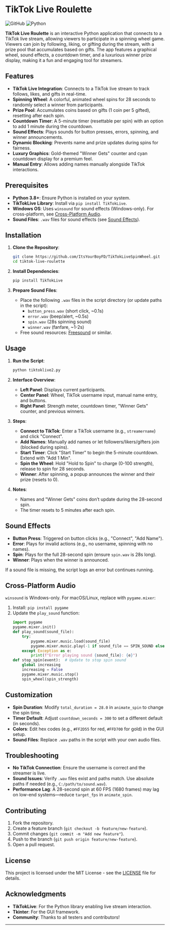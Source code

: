 

# TikTok Live Roulette

![GitHub](https://img.shields.io/github/license/ItsYourBoyFD/TikTokLiveSpinWheel) ![Python](https://img.shields.io/badge/python-3.8+-blue)

**TikTok Live Roulette** is an interactive Python application that connects to a TikTok live stream, allowing viewers to participate in a spinning wheel game. Viewers can join by following, liking, or gifting during the stream, with a prize pool that accumulates based on gifts. The app features a graphical wheel, sound effects, a countdown timer, and a luxurious winner prize display, making it a fun and engaging tool for streamers.

## Features

- **TikTok Live Integration**: Connects to a TikTok live stream to track follows, likes, and gifts in real-time.
- **Spinning Wheel**: A colorful, animated wheel spins for 28 seconds to randomly select a winner from participants.
- **Prize Pool**: Accumulates coins based on gifts (1 coin per 5 gifted), resetting after each spin.
- **Countdown Timer**: A 5-minute timer (resettable per spin) with an option to add 1 minute during the countdown.
- **Sound Effects**: Plays sounds for button presses, errors, spinning, and winner announcements.
- **Dynamic Blocking**: Prevents name and prize updates during spins for fairness.
- **Luxury Graphics**: Gold-themed "Winner Gets" counter and cyan countdown display for a premium feel.
- **Manual Entry**: Allows adding names manually alongside TikTok interactions.

## Prerequisites

- **Python 3.8+**: Ensure Python is installed on your system.
- **TikTokLive Library**: Install via `pip install TikTokLive`.
- **Windows OS**: Uses `winsound` for sound effects (Windows-only). For cross-platform, see [Cross-Platform Audio](#cross-platform-audio).
- **Sound Files**: `.wav` files for sound effects (see [Sound Effects](#sound-effects)).

## Installation

1. **Clone the Repository**:
   ```bash
   git clone https://github.com/ItsYourBoyFD/TikTokLiveSpinWheel.git
   cd tiktok-live-roulette
   ```

2. **Install Dependencies**:
   ```bash
   pip install TikTokLive
   ```

3. **Prepare Sound Files**:
   - Place the following `.wav` files in the script directory (or update paths in the script):
     - `button_press.wav` (short click, ~0.1s)
     - `error.wav` (beep/alert, ~0.5s)
     - `spin.wav` (28s spinning sound)
     - `winner.wav` (fanfare, ~1-2s)
   - Free sound resources: [Freesound](https://freesound.org) or similar.

## Usage

1. **Run the Script**:
   ```bash
   python tiktoklive2.py
   ```

2. **Interface Overview**:
   - **Left Panel**: Displays current participants.
   - **Center Panel**: Wheel, TikTok username input, manual name entry, and buttons.
   - **Right Panel**: Strength meter, countdown timer, "Winner Gets" counter, and previous winners.

3. **Steps**:
   - **Connect to TikTok**: Enter a TikTok username (e.g., `streamername`) and click "Connect".
   - **Add Names**: Manually add names or let followers/likers/gifters join (blocked during spins).
   - **Start Timer**: Click "Start Timer" to begin the 5-minute countdown. Extend with "Add 1 Min".
   - **Spin the Wheel**: Hold "Hold to Spin" to charge (0-100 strength), release to spin for 28 seconds.
   - **Winner**: After spinning, a popup announces the winner and their prize (resets to 0).

4. **Notes**:
   - Names and "Winner Gets" coins don’t update during the 28-second spin.
   - The timer resets to 5 minutes after each spin.

## Sound Effects

- **Button Press**: Triggered on button clicks (e.g., "Connect", "Add Name").
- **Error**: Plays for invalid actions (e.g., no username, spinning with no names).
- **Spin**: Plays for the full 28-second spin (ensure `spin.wav` is 28s long).
- **Winner**: Plays when the winner is announced.

If a sound file is missing, the script logs an error but continues running.

## Cross-Platform Audio

`winsound` is Windows-only. For macOS/Linux, replace with `pygame.mixer`:
1. Install: `pip install pygame`
2. Update the `play_sound` function:
   ```python
   import pygame
   pygame.mixer.init()
   def play_sound(sound_file):
       try:
           pygame.mixer.music.load(sound_file)
           pygame.mixer.music.play(-1 if sound_file == SPIN_SOUND else 0)  # Loop spin sound
       except Exception as e:
           print(f"Error playing sound {sound_file}: {e}")
   def stop_spin(event):  # Update to stop spin sound
       global increasing
       increasing = False
       pygame.mixer.music.stop()
       spin_wheel(spin_strength)
   ```

## Customization

- **Spin Duration**: Modify `total_duration = 28.0` in `animate_spin` to change the spin time.
- **Timer Default**: Adjust `countdown_seconds = 300` to set a different default (in seconds).
- **Colors**: Edit hex codes (e.g., `#FF2D55` for red, `#FFD700` for gold) in the GUI setup.
- **Sound Files**: Replace `.wav` paths in the script with your own audio files.

## Troubleshooting

- **No TikTok Connection**: Ensure the username is correct and the streamer is live.
- **Sound Issues**: Verify `.wav` files exist and paths match. Use absolute paths if needed (e.g., `C:/path/to/sound.wav`).
- **Performance Lag**: A 28-second spin at 60 FPS (1680 frames) may lag on low-end systems—reduce `target_fps` in `animate_spin`.

## Contributing

1. Fork the repository.
2. Create a feature branch (`git checkout -b feature/new-feature`).
3. Commit changes (`git commit -m "Add new feature"`).
4. Push to the branch (`git push origin feature/new-feature`).
5. Open a pull request.

## License

This project is licensed under the MIT License - see the [LICENSE](LICENSE) file for details.

## Acknowledgments

- **TikTokLive**: For the Python library enabling live stream interaction.
- **Tkinter**: For the GUI framework.
- **Community**: Thanks to all testers and contributors!

---
